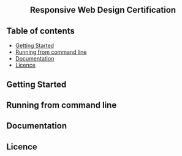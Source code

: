 <h2 align="center"> Responsive Web Design Certification</h2>

## Table of contents

- [Getting Started](#getting-started)
- [Running from command line](#running-from-command-line)
- [Documentation](#documentation)
- [Licence](#licence)

## Getting Started

## Running from command line

## Documentation

## Licence
